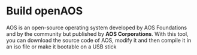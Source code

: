 # Build openAOS

AOS is an open-source operating system developed by AOS Foundations and by the community but published by **AOS Corporations**. With this tool, you can download the source code of AOS, modify it and then compile it in an iso file or make it bootable on a USB stick
